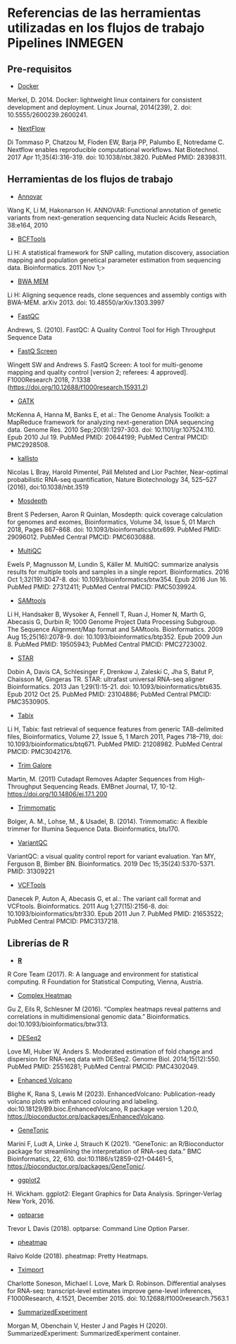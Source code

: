 # Referencias de las herramientas utilizadas en los flujos de trabajo Pipelines INMEGEN

## Pre-requisitos 

- [Docker](https://dl.acm.org/doi/10.5555/2600239.2600241)

Merkel, D. 2014. Docker: lightweight linux containers for consistent development and deployment. Linux Journal, 2014(239), 2. doi: 10.5555/2600239.2600241.

- [NextFlow](https://pubmed.ncbi.nlm.nih.gov/28398311/)

Di Tommaso P, Chatzou M, Floden EW, Barja PP, Palumbo E, Notredame C. Nextflow enables reproducible computational workflows. Nat Biotechnol. 2017 Apr 11;35(4):316-319. doi: 10.1038/nbt.3820. PubMed PMID: 28398311.

## Herramientas de los flujos de trabajo

- [Annovar](https://pubmed.ncbi.nlm.nih.gov/20601685/)

Wang K, Li M, Hakonarson H. ANNOVAR: Functional annotation of genetic variants from next-generation sequencing data Nucleic Acids Research, 38:e164, 2010

- [BCFTools](https://pubmed.ncbi.nlm.nih.gov/21903627/)

Li H: A statistical framework for SNP calling, mutation discovery, association mapping and population genetical parameter estimation from sequencing data. Bioinformatics. 2011 Nov 1;>

- [BWA MEM](https://arxiv.org/abs/1303.3997v2)

Li H: Aligning sequence reads, clone sequences and assembly contigs with BWA-MEM. arXiv 2013. doi: 10.48550/arXiv.1303.3997

- [FastQC](https://www.bioinformatics.babraham.ac.uk/projects/fastqc/)

Andrews, S. (2010). FastQC: A Quality Control Tool for High Throughput Sequence Data

- [FastQ Screen](https://www.ncbi.nlm.nih.gov/pmc/articles/PMC6124377/)

Wingett SW and Andrews S. FastQ Screen: A tool for multi-genome mapping and quality control [version 2; referees: 4 approved]. F1000Research 2018, 7:1338 (https://doi.org/10.12688/f1000research.15931.2)

- [GATK](https://pubmed.ncbi.nlm.nih.gov/20644199/)

McKenna A, Hanna M, Banks E, et al.: The Genome Analysis Toolkit: a MapReduce framework for analyzing next-generation DNA sequencing data. Genome Res. 2010 Sep;20(9):1297-303. doi: 10.1101/gr.107524.110. Epub 2010 Jul 19. PubMed PMID: 20644199; PubMed Central PMCID: PMC2928508.

- [kallisto](https://pubmed.ncbi.nlm.nih.gov/27043002/)

Nicolas L Bray, Harold Pimentel, Páll Melsted and Lior Pachter, Near-optimal probabilistic RNA-seq quantification, Nature Biotechnology 34, 525–527 (2016), doi:10.1038/nbt.3519

- [Mosdepth](https://academic.oup.com/bioinformatics/article/34/5/867/4583630?login=false)

Brent S Pedersen, Aaron R Quinlan, Mosdepth: quick coverage calculation for genomes and exomes, Bioinformatics, Volume 34, Issue 5, 01 March 2018, Pages 867–868. doi: 10.1093/bioinformatics/btx699. PubMed PMID: 29096012. PubMed Central PMCID: PMC6030888.

- [MultiQC](https://pubmed.ncbi.nlm.nih.gov/27312411/)

Ewels P, Magnusson M, Lundin S, Käller M. MultiQC: summarize analysis results for multiple tools and samples in a single report. Bioinformatics. 2016 Oct 1;32(19):3047-8. doi: 10.1093/bioinformatics/btw354. Epub 2016 Jun 16. PubMed PMID: 27312411; PubMed Central PMCID: PMC5039924.

- [SAMtools](https://pubmed.ncbi.nlm.nih.gov/19505943/)

Li H, Handsaker B, Wysoker A, Fennell T, Ruan J, Homer N, Marth G, Abecasis G, Durbin R; 1000 Genome Project Data Processing Subgroup. The Sequence Alignment/Map format and SAMtools. Bioinformatics. 2009 Aug 15;25(16):2078-9. doi: 10.1093/bioinformatics/btp352. Epub 2009 Jun 8. PubMed PMID: 19505943; PubMed Central PMCID: PMC2723002.

- [STAR](https://pubmed.ncbi.nlm.nih.gov/23104886/)

Dobin A, Davis CA, Schlesinger F, Drenkow J, Zaleski C, Jha S, Batut P, Chaisson M, Gingeras TR. STAR: ultrafast universal RNA-seq aligner Bioinformatics. 2013 Jan 1;29(1):15-21. doi: 10.1093/bioinformatics/bts635. Epub 2012 Oct 25. PubMed PMID: 23104886; PubMed Central PMCID: PMC3530905.

- [Tabix](https://academic.oup.com/bioinformatics/article/27/5/718/262743?login=false)

Li H, Tabix: fast retrieval of sequence features from generic TAB-delimited files, Bioinformatics, Volume 27, Issue 5, 1 March 2011, Pages 718–719, doi: 10.1093/bioinformatics/btq671. PubMed PMID: 21208982. PubMed Central PMCID: PMC3042176.

- [Trim Galore](https://www.bioinformatics.babraham.ac.uk/projects/trim_galore/)

Martin, M. (2011) Cutadapt Removes Adapter Sequences from High-Throughput Sequencing Reads. EMBnet Journal, 17, 10-12. https://doi.org/10.14806/ej.17.1.200

- [Trimmomatic](https://www.ncbi.nlm.nih.gov/pmc/articles/PMC4103590/)

Bolger, A. M., Lohse, M., & Usadel, B. (2014). Trimmomatic: A flexible trimmer for Illumina Sequence Data. Bioinformatics, btu170.

- [VariantQC](https://bimberlab.github.io/DISCVRSeq/toolDoc/com_github_discvrseq_walkers_variantqc_VariantQC.html)

VariantQC: a visual quality control report for variant evaluation. Yan MY, Ferguson B, Bimber BN. Bioinformatics. 2019 Dec 15;35(24):5370-5371. PMID: 31309221

- [VCFTools](https://pubmed.ncbi.nlm.nih.gov/21653522/)

Danecek P, Auton A, Abecasis G, et al.: The variant call format and VCFtools. Bioinformatics. 2011 Aug 1;27(15):2156-8. doi: 10.1093/bioinformatics/btr330. Epub 2011 Jun 7. PubMed PMID: 21653522; PubMed Central PMCID: PMC3137218.

## Librerías de R

- **[R](https://www.r-project.org/)**

R Core Team (2017). R: A language and environment for statistical computing. R Foundation for Statistical Computing, Vienna, Austria.

- [Complex Heatmap](https://bioconductor.org/packages/release/bioc/html/ComplexHeatmap.html)

Gu Z, Eils R, Schlesner M (2016). “Complex heatmaps reveal patterns and correlations in multidimensional genomic data.” Bioinformatics. doi:10.1093/bioinformatics/btw313.

- [DESeq2](https://pubmed.ncbi.nlm.nih.gov/25516281/)

Love MI, Huber W, Anders S. Moderated estimation of fold change and dispersion for RNA-seq data with DESeq2. Genome Biol. 2014;15(12):550. PubMed PMID: 25516281; PubMed Central PMCID: PMC4302049.

- [Enhanced Volcano](https://bioconductor.org/packages/release/bioc/html/EnhancedVolcano.html)

Blighe K, Rana S, Lewis M (2023). EnhancedVolcano: Publication-ready volcano plots with enhanced colouring and labeling. doi:10.18129/B9.bioc.EnhancedVolcano, R package version 1.20.0, https://bioconductor.org/packages/EnhancedVolcano.

- [GeneTonic](https://bmcbioinformatics.biomedcentral.com/articles/10.1186/s12859-021-04461-5)

Marini F, Ludt A, Linke J, Strauch K (2021). “GeneTonic: an R/Bioconductor package for streamlining the interpretation of RNA-seq data.” BMC Bioinformatics, 22, 610. doi:10.1186/s12859-021-04461-5, https://bioconductor.org/packages/GeneTonic/.

- [ggplot2](https://cran.r-project.org/web/packages/ggplot2/index.html)

H. Wickham. ggplot2: Elegant Graphics for Data Analysis. Springer-Verlag New York, 2016.

- [optparse](https://cran.r-project.org/web/packages/optparse/index.html)

Trevor L Davis (2018). optparse: Command Line Option Parser.

- [pheatmap](https://cran.r-project.org/web/packages/pheatmap/index.html)

Raivo Kolde (2018). pheatmap: Pretty Heatmaps.

- [Tximport](https://f1000research.com/articles/4-1521)

Charlotte Soneson, Michael I. Love, Mark D. Robinson. Differential analyses for RNA-seq: transcript-level estimates improve gene-level inferences, F1000Research, 4:1521, December 2015. doi: 10.12688/f1000research.7563.1

- [SummarizedExperiment](https://bioconductor.org/packages/release/bioc/html/SummarizedExperiment.html)

Morgan M, Obenchain V, Hester J and Pagès H (2020). SummarizedExperiment: SummarizedExperiment container.
